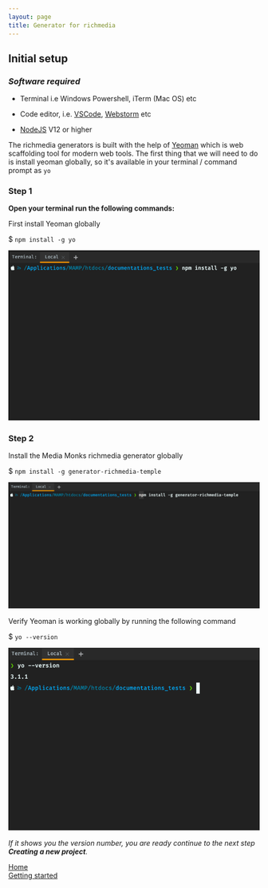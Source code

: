 ```yaml
---
layout: page
title: Generator for richmedia
---
```

## Initial setup
### _**Software required**_

-   Terminal i.e Windows Powershell, iTerm (Mac OS) etc

-   Code editor, i.e. <a href="https://code.visualstudio.com/" target="_blank">VSCode</a>,
    <a href="https://www.jetbrains.com/webstorm/" target="_blank">Webstorm</a> etc

-   <a href="https://nodejs.org/en/" target="_blank">NodeJS</a> V12 or higher

The richmedia generators is built with the help of [Yeoman](https://yeoman.io/) which is web scaffolding tool for 
modern web tools. The first thing that we will need to do is install yeoman globally, so it's available in your 
terminal / command prompt as `yo`

### Step 1

**Open your terminal run the following commands:**

First install Yeoman globally

$ `npm install -g yo`

![Screenshot install Yeoman](./assets/img/Screenshot_yoeman_install.png)

### Step 2

Install the Media Monks richmedia generator globally

$ `npm install -g generator-richmedia-temple`

![Screenshot install generator](./assets/img/Screenshot_install_generator.png)

Verify Yeoman is working globally by running the following command

$ `yo --version`

![Screenshot check version](./assets/img/Screenshot_yo_--version.png)

_If it shows you the version number, you are ready continue to the next step **Creating a new project**._

<div class="container">
    <div class="link__item">
        <a href="./index.html"><i
        class="fas fa-long-arrow-alt-left"></i> Home</a>
    </div>
		<div class="link__item">
        <a href="./getting-started.html">Getting started <i
        class="fas fa-long-arrow-alt-right"></i></a>
    </div>
</div>
